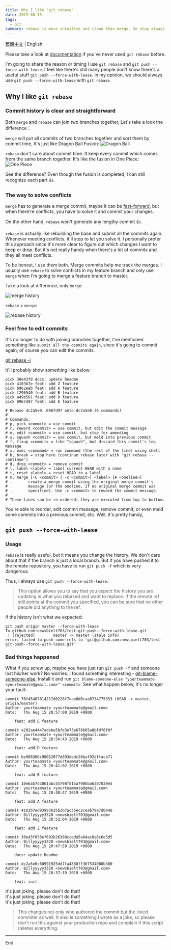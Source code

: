 ```yaml
---
title: Why I like "git rebase"
date: 2019-08-15
tags:
  - Git
summary: rebase is more intuitive and clean than merge. So stop always using merge to combine branches.
---
```


[繁體中文](/zh/2019/08/15/why-I-like-git-rebase/) | English

Please take a look at [documentation](https://git-scm.com/docs/git-rebase) if you've never used `git rebase` before.

I'm going to share the reason or timing I use `git rebase` and `git push --force-with-lease`. I feel like there's still many people don't know there's a useful stuff `git push --force-with-lease`. In my opinion, we should always use `git push --force-with-lease` with `git rebase`.

## Why I like `git rebase`

### Commit history is clear and straightforward

Both `merge` and `rebase` can join two branches together, Let's take a look the difference：

`merge` will put all commits of two branches together and sort them by commit time, It's just like Dragon Ball Fusion:
![Dragon Ball](@assets/20190815/dragon-ball.gif)

`rebase` don't care about commit time. It keep every commit which comes from the same branch together. It's like the fusion in One Piece:
![One Piece](@assets/20190815/one-piece.gif)

See the difference? Even though the fusion is completed, I can still recognize each part 👍.

### The way to solve conflicts

`merge` has to generate a merge commit, maybe it can be [fast-forward](https://git-scm.com/docs/git-merge#_fast_forward_merge), but when there're conflicts, you have to solve it and commit your changes.

On the other hand, `rebase` won't generate any lengthy commit 👍.

`rebase` is actually like rebuilding the base and submit all the commits again. Whenever meeting conflicts, it'll stop to let you solve it. I personally prefer this approach since it's more clear to figure out which changes I want to keep or drop. But it's not really handy when there's a lot of commits and they all meet conflicts.

To be honest, I use them both. Merge commits help me track the merges. I usually use `rebase` to solve conflicts in my feature branch and only use `merge` when I'm going to merge a feature branch to master.

Take a look at difference, only `merge`:

![merge history](@assets/20190815/merge.png)

`rebase` + `merge`:

![rebase history](@assets/20190815/rebase.png)

### Feel free to edit commits

It's no longer to do with joining branches together, I've mentioned something like `submit all the commits again`, since it's going to commit again, of course you can edit the commits.

[git rebase -i](https://git-scm.com/docs/git-rebase#_interactive_mode)

It'll probably show something like below:

```
pick 30e43f8 docs: update Readme
pick 4103b7e feat: add Z feature
pick b962eeb feat: add A feature
pick f296540 feat: add B feature
pick a49b581 feat: add D feature
pick 0967d97 feat: add E feature

# Rebase dc2a5e0..0967d97 onto dc2a5e0 (6 commands)
#
# Commands:
# p, pick <commit> = use commit
# r, reword <commit> = use commit, but edit the commit message
# e, edit <commit> = use commit, but stop for amending
# s, squash <commit> = use commit, but meld into previous commit
# f, fixup <commit> = like "squash", but discard this commit's log message
# x, exec <command> = run command (the rest of the line) using shell
# b, break = stop here (continue rebase later with 'git rebase --continue')
# d, drop <commit> = remove commit
# l, label <label> = label current HEAD with a name
# t, reset <label> = reset HEAD to a label
# m, merge [-C <commit> | -c <commit>] <label> [# <oneline>]
# .       create a merge commit using the original merge commit's
# .       message (or the oneline, if no original merge commit was
# .       specified). Use -c <commit> to reword the commit message.
#
# These lines can be re-ordered; they are executed from top to bottom.
```

You're able to reorder, edit commit message, remove commit, or even meld some commits into a previous commit, etc. Well, it's pretty handy,

## `git push --force-with-lease`

### Usage

`rebase` is really useful, but it means you change the history. We don't care about that if the branch is just a local branch. But if you have pushed it to the remote repository, you have to run `git push -f` which is very dangerous.

Thus, I always use `git push --force-with-lease`.

> This option allows you to say that you expect the history you are updating is what you rebased and want to replace. If the remote ref still points at the commit you specified, you can be sure that no other people did anything to the ref.

If the history isn't what we expected:

```shell
git push origin master --force-with-lease
To github.com:newsbielt703/test-git-push--force-with-lease.git
 ! [rejected]        master -> master (stale info)
error: failed to push some refs to 'git@github.com:newsbielt703/test-git-push--force-with-lease.git'
```

### Bad things happened

What if you screw up, maybe you have just run `git push -f` and someone lost his/her work? No worries. I found something interesting - [git-blame-someone-else](https:/github.com/jayphelps/git-blame-someone-else). Install it and run `git blame-someone-else "yourteammate <yourteamate@gmail.com>" <commit>`. See what happen below, it's no longer your fault:

```
commit 70f45487814217d0226f7eae8d0caa0734775353 (HEAD -> master, origin/master)
Author: yourteammate <yourteammate@gmail.com>
Date:   Thu Aug 15 20:57:00 2019 +0800

    feat: add E feature

commit a202ae4447adebe5bfe3e73e678665a8bfdf6f0f
Author: yourteammate <yourteammate@gmail.com>
Date:   Thu Aug 15 20:56:43 2019 +0800

    feat: add D feature

commit be908366c98052077d893dedc28baf92dffacb71
Author: yourteammate <yourteammate@gmail.com>
Date:   Thu Aug 15 20:41:02 2019 +0800

    feat: add B feature

commit 10e6a57d3061abc55798f815a790bba6307039e5
Author: yourteammate <yourteammate@gmail.com>
Date:   Thu Aug 15 20:40:47 2019 +0800

    feat: add A feature

commit 4103b7ed93993635b2b7ac35ec2ceab79a7d6446
Author: Billyyyyy3320 <newsbielt703@gmail.com>
Date:   Thu Aug 15 20:52:04 2019 +0800

    feat: add Z feature

commit 30e43f858ef692b26380cceda5a84ac8a6c6e3d5
Author: Billyyyyy3320 <newsbielt703@gmail.com>
Date:   Thu Aug 15 20:47:59 2019 +0800

    docs: update Readme

commit dc2a5e0c60991925dd7fa4858ff367534000b380
Author: Billyyyyy3320 <newsbielt703@gmail.com>
Date:   Thu Aug 15 20:37:19 2019 +0800

    feat: init
```

It's just joking, please don't do that!<br/>
It's just joking, please don't do that!<br/>
It's just joking, please don't do that!

> This changes not only who authored the commit but the listed commiter as well. It also is something I wrote as a joke, so please don't run this against your production repo and complain if this script deletes everything.

---

End.
